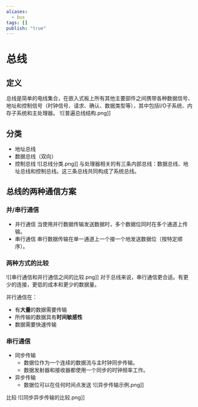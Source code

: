 ```yaml
---
aliases:
  - bus
tags: []
publish: "true"
---
```


# 总线
## 定义
总线是简单的电线集合，在嵌入式板上所有其他主要部件之间携带各种数据信号、地址和控制信号（时钟信号、请求、确认、数据类型等），其中包括I/O子系统、内存子系统和主处理器。
![[普遍总线结构.png]]

## 分类
- 地址总线
- 数据总线（双向）
- 控制总线
![[总线分类.png]]
与处理器相关的有三条内部总线：数据总线、地址总线和控制总线。这三条总线共同构成了系统总线。

## 总线的两种通信方案
### 并/串行通信
- 并行通信
当使用并行数据传输发送数据时，多个数据位同时在多个通道上传输。
- 串行通信
串行数据传输在单一通道上一个接一个地发送数据位（按特定顺序）。

### 两种方式的比较
![[串行通信和并行通信之间的比较.png]]
对于总线来说，串行通信更合适。有更少的连接，更低的成本和更少的数据量。

并行通信在：
- 有**大量**的数据需要传输
- 所传输的数据具有**时间敏感性**
- 数据需要快速传输

### 串行通信
- 同步传输
	- 数据位作为一个连续的数据流与主时钟同步传输。
	- 数据发射器和接收器都使用一个同步的时钟频率工作。
- 异步传输
	- 数据位可以在任何时间点发送
![[异步传输示例.png]]

比较
![[同步异步传输的比较.png]]